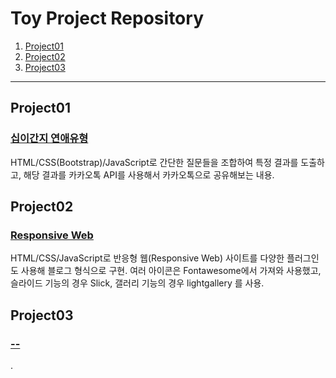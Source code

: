 # Toy Project Repository
1. [Project01](#Project01)
2. [Project02](#Project02)
2. [Project03](#Project03)
---
## Project01
### [십이간지 연애유형](https://lsj-web-project-01.netlify.app/)
HTML/CSS(Bootstrap)/JavaScript로 간단한 질문들을 조합하여 특정 결과를 도출하고, 해당 결과를 카카오톡 API를 사용해서 카카오톡으로 공유해보는 내용.

## Project02
### [Responsive Web](https://lsj-web-proejct-02.netlify.app/)
HTML/CSS/JavaScript로 반응형 웹(Responsive Web) 사이트를 다양한 플러그인도 사용해 블로그 형식으로 구현.
여러 아이콘은 Fontawesome에서 가져와 사용했고, 슬라이드 기능의 경우 Slick, 갤러리 기능의 경우 lightgallery 를 사용.

## Project03
### [--](https://lsj-web-proejct-03.netlify.app/)
.
